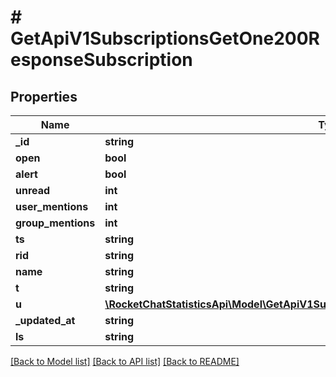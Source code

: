 # # GetApiV1SubscriptionsGetOne200ResponseSubscription

## Properties

Name | Type | Description | Notes
------------ | ------------- | ------------- | -------------
**_id** | **string** |  | [optional]
**open** | **bool** |  | [optional]
**alert** | **bool** |  | [optional]
**unread** | **int** |  | [optional]
**user_mentions** | **int** |  | [optional]
**group_mentions** | **int** |  | [optional]
**ts** | **string** |  | [optional]
**rid** | **string** |  | [optional]
**name** | **string** |  | [optional]
**t** | **string** |  | [optional]
**u** | [**\RocketChatStatisticsApi\Model\GetApiV1SubscriptionsGetOne200ResponseSubscriptionU**](GetApiV1SubscriptionsGetOne200ResponseSubscriptionU.md) |  | [optional]
**_updated_at** | **string** |  | [optional]
**ls** | **string** |  | [optional]

[[Back to Model list]](../../README.md#models) [[Back to API list]](../../README.md#endpoints) [[Back to README]](../../README.md)
